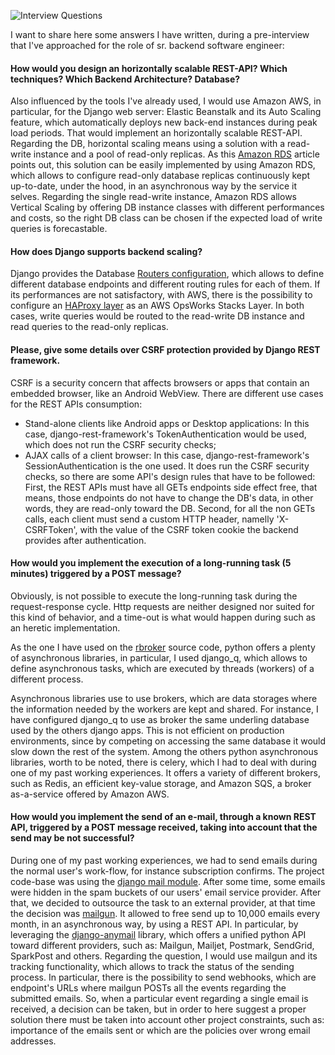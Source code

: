 <!--
.. title: Sr. backend software engineer - interview questions:
.. slug: pre-interview-questions
.. date: 2017-10-10 09:05:10 UTC+02:00
.. tags: Amazon AWS, django, Interview, REST API, DRF, Mailgun
.. category: REST API
.. link: 
.. description: 
.. type: text
-->

![Interview Questions](https://www.cheatsheet.com/wp-content/uploads/2016/07/Manager-and-a-candidate-in-a-job-interview.jpg)

I want to share here some answers I have written, during a pre-interview that I've approached for the role of sr. backend software engineer:

#### How would you design an horizontally scalable REST-API? Which techniques? Which Backend Architecture? Database?
Also influenced by the tools I've already used, I would use Amazon AWS, in particular, for the Django web server: Elastic Beanstalk and its Auto Scaling feature, which automatically deploys new back-end instances during peak load periods. That would implement an horizontally scalable REST-API.
Regarding the DB, horizontal scaling means using a solution with a read-write instance and a pool of read-only replicas. As this [Amazon RDS] article points out, this solution can be easily implemented by using Amazon RDS, which allows to configure read-only database replicas continuously kept up-to-date, under the hood, in an asynchronous way by the service it selves. Regarding the single read-write instance, Amazon RDS allows Vertical Scaling by offering DB instance classes with different performances and costs, so the right DB class can be chosen if the expected load of write queries is forecastable. 

#### How does Django supports backend scaling?
Django provides the Database [Routers configuration], which allows to define different database endpoints and different routing rules for each of them. If its performances are not satisfactory, with AWS, there is the possibility to configure an [HAProxy layer] as an AWS OpsWorks Stacks Layer. In both cases, write queries would be routed to the read-write DB instance and read queries to the read-only replicas.


#### Please, give some details over CSRF protection provided by Django REST framework.  
CSRF is a security concern that affects browsers or apps that contain an embedded browser, like an Android WebView.
There are different use cases for the REST APIs consumption:

- Stand-alone clients like Android apps or Desktop applications:
In this case, django-rest-framework's TokenAuthentication would be used, which does not run the CSRF security checks;
- AJAX calls of a client browser:
In this case, django-rest-framework's SessionAuthentication is the one used. It does run the CSRF security checks, so there are some API's design rules that have to be followed:
First, the REST APIs must have all GETs endpoints side effect free, that means, those endpoints do not have to change the DB's data, in other words, they are read-only toward the DB.
Second, for all the non GETs calls, each client must send a custom HTTP header, namelly 'X-CSRFToken', with the value of the CSRF token cookie the backend provides after authentication.


#### How would you implement the execution of a long-running task (5 minutes) triggered by a POST message?
Obviously, is not possible to execute the long-running task during the request-response cycle. Http requests are neither designed nor suited for this kind of behavior, and a time-out is what would happen during such as an heretic implementation.

As the one I have used on the [rbroker] source code, python offers a plenty of asynchronous libraries, in particular, I used django_q, which allows to define asynchronous tasks, which are executed by threads (workers) of a different process. 

Asynchronous libraries use to use brokers, which are data storages where the information needed by the workers are kept and shared.
For instance, I have configured django_q to use as broker the same underling database used by the others django apps. This is not efficient on production environments, since by competing on accessing the same database it would slow down the rest of the system.
Among the others python asynchronous libraries, worth to be noted, there is celery, which I had to deal with during one of my past working experiences. It offers a variety of different brokers, such as Redis, an efficient key-value storage, and Amazon SQS, a broker as-a-service offered by Amazon AWS. 

#### How would you implement the send of an e-mail, through a known REST API, triggered by a POST message received, taking into account that the send may be not successful?

During one of my past working experiences, we had to send emails during the normal user's work-flow, for instance subscription confirms. The project code-base was using the [django mail module]. After some time, some emails were hidden in the spam buckets of our users' email service provider. After that, we decided to outsource the task to an external provider, at that time the decision was [mailgun]. It allowed to free send up to 10,000 emails every month, in an asynchronous way, by using a REST API. In particular, by leveraging the [django-anymail] library, which offers a unified python API toward different providers, such as: Mailgun, Mailjet, Postmark, SendGrid, SparkPost and others.
Regarding the question, I would use mailgun and its tracking functionality, which allows to track the status of the sending process. In particular, there is the possibility to send webhooks, which are endpoint's URLs where mailgun POSTs all the events regarding the submitted emails.
So, when a particular event regarding a single email is received, a decision can be taken, but in order to here suggest a proper solution 
 there must be taken into account other project constraints, such as: importance of the emails sent or which are the policies over wrong email addresses.



[Amazon RDS]:				https://aws.amazon.com/blogs/database/scaling-your-amazon-rds-instance-vertically-and-horizontally/
[Routers configuration]:	https://docs.djangoproject.com/en/1.11/topics/db/multi-db/#an-example
[HAProxy layer]:			http://docs.aws.amazon.com/opsworks/latest/userguide/layers-haproxy.html
[rbroker]:					https://github.com/eracle/rbroker
[django mail module]:		https://docs.djangoproject.com/en/1.11/topics/email/
[mailgun]:					https://www.mailgun.com/
[django-anymail]:			https://github.com/anymail/django-anymail
[tracking functionalities]:	http://mailgun-documentation.readthedocs.io/en/latest/quickstart-events.html

